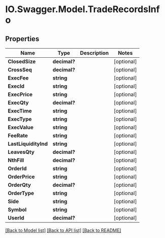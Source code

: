 # IO.Swagger.Model.TradeRecordsInfo
## Properties

Name | Type | Description | Notes
------------ | ------------- | ------------- | -------------
**ClosedSize** | **decimal?** |  | [optional] 
**CrossSeq** | **decimal?** |  | [optional] 
**ExecFee** | **string** |  | [optional] 
**ExecId** | **string** |  | [optional] 
**ExecPrice** | **string** |  | [optional] 
**ExecQty** | **decimal?** |  | [optional] 
**ExecTime** | **string** |  | [optional] 
**ExecType** | **string** |  | [optional] 
**ExecValue** | **string** |  | [optional] 
**FeeRate** | **string** |  | [optional] 
**LastLiquidityInd** | **string** |  | [optional] 
**LeavesQty** | **decimal?** |  | [optional] 
**NthFill** | **decimal?** |  | [optional] 
**OrderId** | **string** |  | [optional] 
**OrderPrice** | **string** |  | [optional] 
**OrderQty** | **decimal?** |  | [optional] 
**OrderType** | **string** |  | [optional] 
**Side** | **string** |  | [optional] 
**Symbol** | **string** |  | [optional] 
**UserId** | **decimal?** |  | [optional] 

[[Back to Model list]](../README.md#documentation-for-models) [[Back to API list]](../README.md#documentation-for-api-endpoints) [[Back to README]](../README.md)


